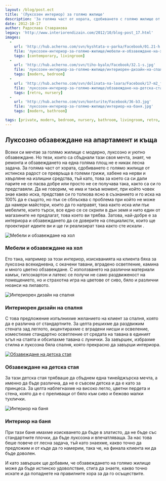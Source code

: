 ```yaml
---
layout: /blog/post.ect
title: '(Луксозен интериор) за голямо жилище'
description: 'За голяма част от хората, сдобиването с голямо жилище от истинска радост се превръща в големи грижи, хабене на нерви и хвърляне на излишни средства, тъй като, това за което са си дали парите не се пасва добре или просто не се получава така, както са си го представяли.Затова, най-добре е за интериора и обзавеждането да се доверите на специалисти, които ще проектират идеите ви и ще ги реализират така както сте искали.'
date: 2012-10-17
author: Радослава Ставракова
legacy: 'http://www.interiorendizain.com/2012/10/blog-post_17.html'
images:
  -
    url: 'http://hub.acherno.com/svn/kyshtata-v-parka/Facebook/01.21-h.jpg'
    file: 'луксозен-интериор-за-голямо-жилище/мебели-и-обзавеждане-на-хол.jpg'
    tags: [contemporary, livingroom]
  -
    url: 'http://hub.acherno.com/svn/tiho-byalo/Facebook/32.1-s.jpg'
    file: 'луксозен-интериор-за-голямо-жилище/интериорен-дизайн-на-спалня.jpg'
    tags: [modern, bedroom]
  -
    url: 'http://hub.acherno.com/svn/dolinata-na-loara/Facebook/17-m2_f.jpg'
    file: 'луксозен-интериор-за-голямо-жилище/обзавеждане-на-детска-стая.jpg'
    tags: [retro, nursery]
  -
    url: 'http://hub.acherno.com/svn/konturite/Facebook/36-b3.jpg'
    file: 'луксозен-интериор-за-голямо-жилище/интериор-на-баня.jpg'
    tags: [modern, bathroom]

tags: [private, modern, bedroom, nursery, bathroom, livingroom, retro, contemporary]
---
```

## Луксозно обзавеждане на **апартамент** и **къща**

Всеки си мечтае за голямо жилище с модерно, луксозно и уютно обзавеждане. Но тези, които са сбъднали тази своя мечта, знаят, че ремонта и обзавеждането на една голяма площ не е никак лесна задача. За голяма част от хората, сдобиването с голямо жилище от истинска радост се превръща в големи грижи, хабене на нерви и хвърляне на излишни средства, тъй като, това за което са си дали парите не се пасва добре или просто не се получава така, както са си го представяли. Да не говорим, че има и такъв момент, при който човек знае какво иска, представя си го толкова ясно в съзнанието и го иска на 100% да е същото, но пък се сблъсква с проблема при който не може да намери майстори, които да го направят, така както иска или пък мебелите, които търси, все едно се се скрили в дън земя и нито един от магазините не предлагат, това което ви трябва. Затова, най-добре е за интериора и обзавеждането да се доверите на специалисти, които ще проектират идеите ви и ще ги реализират така както сте искали .


![Мебели и обзавеждане на хол](луксозен-интериор-за-голямо-жилище/мебели-и-обзавеждане-на-хол.jpg)
### Мебели и обзавеждане на **хол**

Ето така, например за този интериор, изискванията на клиента бяха за луксозна всекидневна, с окачени тавани, вградено осветление, камина и много цветно обзавеждане. С използването на различни материали камък, гипсокартон и латекс се получи не само раздвиженост на помещението, но и страхотна игра на цветове от сиво, бяло и различни нюанси на лилавото.

![Интериорен дизайн на спалня](луксозен-интериор-за-голямо-жилище/интериорен-дизайн-на-спалня.jpg)
### Интериорен дизайн на **спалня**

С това предложение изпълнихме желанието на клиент за спалня, която да е различна от стандартните. За целта решихме да раздвижим стената зад леглото, акцентирахме с вградени нисши и освеление, изместихме стандартно осветление от средата на тавана в единият ъгъл на стаята и обсипахме тавана с лунички. За завършек, избрахме стилна и луксозна бяла спалня, която прекрасно да завърши интериора.

[![Обзавеждане на детска стая](луксозен-интериор-за-голямо-жилище/обзавеждане-на-детска-стая.jpg)](http://acherno.bg/интериорен-дизайн/апартамент/долината-на-лоара/обзавеждане.html)
### Обзавеждане на **детска стая**

За тази детска стая трябваше да сбъднем една тинейджърска мечта, а именно да бъде различна, да не е съвсем детска и да е като за принцеса. За целта наблегнахме на високо легло, цветни пердета и стена, която да е с преливащи от бяло към сиво и бежово малки тухлички.

![Интериор на баня](луксозен-интериор-за-голямо-жилище/интериор-на-баня.jpg)
### Интериор на **баня**

При тази баня имахме изискването да бъде в златисто, да не бъде със стандартните плочки, да бъде луксозна и впечатляваща. За нас това беше повече от лесна задача, тъй като знаехме, какво точно да предложим и от къде да го намерим, така че, на финала клиента ни да бъде доволен.

И като завършек ще добавим, че обзавеждането на голямо жилище може да бъде истинско удоволствие, стига да знаете, какво точно искате и да попаднете на правилните хора за да го осъществите.
